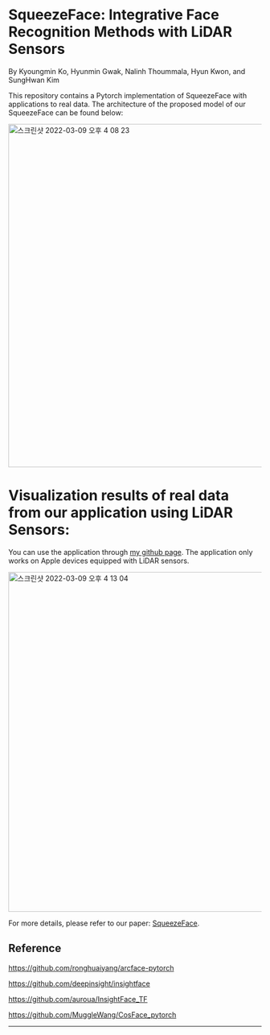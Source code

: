 # SqueezeFace: Integrative Face Recognition Methods with LiDAR Sensors

By Kyoungmin Ko, Hyunmin Gwak, Nalinh Thoummala, Hyun Kwon, and SungHwan Kim

This repository contains a Pytorch implementation of SqueezeFace with applications to real data. The architecture of the proposed model of our SqueezeFace can be found below:

<img width="682" alt="스크린샷 2022-03-09 오후 4 08 23" src="https://user-images.githubusercontent.com/35245580/157390559-c683a46f-4d78-4a4b-bf1c-c1d1e07d6cff.png">

# Visualization results of real data from our application using LiDAR Sensors:

You can use the application through [my github page](https://github.com/kyoungmingo/ARKit_extract_PT).
The application only works on Apple devices equipped with LiDAR sensors.

<img width="675" alt="스크린샷 2022-03-09 오후 4 13 04" src="https://user-images.githubusercontent.com/35245580/157391061-70647e9c-5fbe-4dad-9723-570faa396940.png">

For more details, please refer to our paper: [SqueezeFace](https://www.hindawi.com/journals/js/2021/4312245/). 

## Reference

https://github.com/ronghuaiyang/arcface-pytorch

https://github.com/deepinsight/insightface

https://github.com/auroua/InsightFace_TF

https://github.com/MuggleWang/CosFace_pytorch

------------
